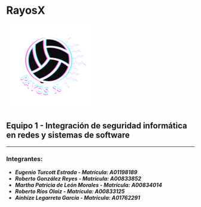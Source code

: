 # **RayosX**

<img src="Rayos_X_Logo.png" width=45% height=45%>

## Equipo 1 - Integración de seguridad informática en redes y sistemas de software

---

### Integrantes:
- **_Eugenio Turcott Estrada - Matrícula: A01198189_**
- **_Roberto González Reyes - Matrícula: A00833852_**
- **_Martha Patricia de León Morales - Matrícula: A00834014_**
- **_Roberto Ríos Olaiz - Matrícula: A00833125_**
- **_Ainhize Legarreta García - Matrícula: A01762291_**
 
